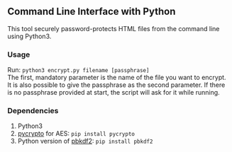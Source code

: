 ## Command Line Interface with Python ##
This tool securely password-protects HTML files from the command line using Python3.

### Usage ###
Run: `python3 encrypt.py filename [passphrase]`  
The first, mandatory parameter is the name of the file you want to encrypt.
It is also possible to give the passphrase as the second parameter. If there is
no passphrase provided at start, the script will ask for it while running.

### Dependencies ###
1) Python3
2) [pycrypto](https://pypi.org/project/pycrypto/) for AES: `pip install pycrypto`
3) Python version of [pbkdf2](https://pypi.org/project/pbkdf2/): `pip install pbkdf2`
